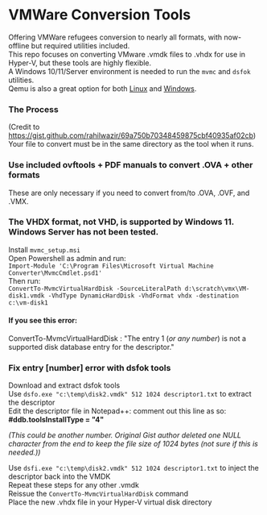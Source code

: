 # VMWare Conversion Tools
Offering VMWare refugees conversion to nearly all formats, with now-offline but required utilities included.   
This repo focuses on converting VMware .vmdk files to .vhdx for use in Hyper-V, but these tools are highly flexible.  
A Windows 10/11/Server environment is needed to run the `mvmc` and `dsfok` utilities.  
Qemu is also a great option for both [Linux](https://www.qemu.org/docs/master/about/build-platforms.html) and [Windows](https://cloudbase.it/qemu-img-windows).    

### The Process  
(Credit to <https://gist.github.com/rahilwazir/69a750b70348459875cbf40935af02cb>)   
Your file to convert must be in the same directory as the tool when it runs.   

### Use included ovftools + PDF manuals to convert .OVA + other formats  
These are only necessary if you need to convert from/to .OVA, .OVF, and .VMX.  

### The VHDX format, not VHD, is supported by Windows 11. Windows Server has not been tested.
Install `mvmc_setup.msi`    
Open Powershell as admin and run:  
`Import-Module 'C:\Program Files\Microsoft Virtual Machine Converter\MvmcCmdlet.psd1'`  
Then run:   
`ConvertTo-MvmcVirtualHardDisk -SourceLiteralPath d:\scratch\vmx\VM-disk1.vmdk -VhdType DynamicHardDisk -VhdFormat vhdx -destination c:\vm-disk1`  

#### If you see this error: 
ConvertTo-MvmcVirtualHardDisk : "The entry 1 (_or any number_) is not a supported disk database entry for the descriptor."

### Fix entry [number] error with dsfok tools  
Download and extract dsfok tools  
Use `dsfo.exe "c:\temp\disk2.vmdk" 512 1024 descriptor1.txt` to extract the descriptor  
Edit the descriptor file in Notepad++: comment out this line as so: **#ddb.toolsInstallType = "4"**  

_(This could be another number. Original Gist author deleted one NULL character from the end to keep the file size of 1024 bytes (not sure if this is needed.))_  

Use `dsfi.exe "c:\temp\disk2.vmdk" 512 1024 descriptor1.txt` to inject the descriptor back into the VMDK  
Repeat these steps for any other .vmdk  
Reissue the `ConvertTo-MvmcVirtualHardDisk` command  
Place the new .vhdx file in your Hyper-V virtual disk directory  


